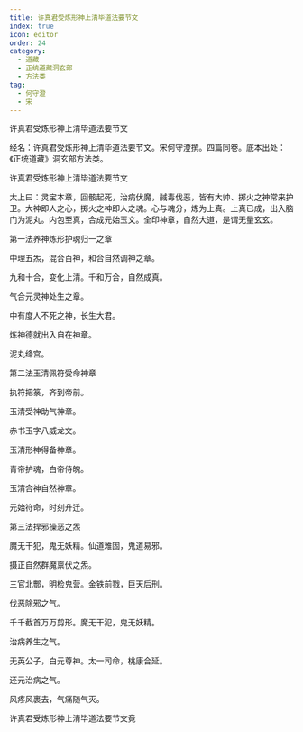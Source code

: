 ```yaml
---
title: 许真君受炼形神上清毕道法要节文
index: true
icon: editor
order: 24
category:
  - 道藏
  - 正统道藏洞玄部
  - 方法类
tag:
  - 何守澄
  - 宋
---
```


许真君受炼形神上清毕道法要节文  

经名：许真君受炼形神上清毕道法要节文。宋何守澄撰。四篇同卷。底本出处：《正统道藏》洞玄部方法类。  

许真君受炼形神上清毕道法要节文  

太上曰：灵宝本章，回骸起死，治病伏魔，馘毒伐恶，皆有大帅、掷火之神常来护卫。大神即人之心，掷火之神即人之魂。心与魂分，炼为上真。上真已成，出入脑门为泥丸。内包至真，合成元始玉文。全印神章，自然大道，是谓无量玄玄。  

第一法养神炼形护魂归一之章  

中理五炁，混合百神，和合自然调神之章。  

九和十合，变化上清。千和万合，自然成真。  

气合元灵神处生之章。  

中有度人不死之神，长生大君。  

炼神德就出入自在神章。  

泥丸绛宫。  

第二法玉清佩符受命神章  

执符把箓，齐到帝前。  

玉清受神助气神章。  

赤书玉字八威龙文。  

玉清形神得备神章。  

青帝护魂，白帝侍魄。  

玉清合神自然神章。  

元始符命，时刻升迁。  

第三法捍邪操恶之炁  

魔无干犯，鬼无妖精。仙道难固，鬼道易邪。  

摄正自然群魔禀伏之炁。  

三官北酆，明检鬼营。金铁前戮，巨天后刑。  

伐恶除邪之气。  

千千截首万万剪形。魔无干犯，鬼无妖精。  

治病养生之气。  

无英公子，白元尊神。太一司命，桃康合延。  

还元治病之气。  

风疼风裹去，气痛随气灭。  

许真君受炼形神上清毕道法要节文竟  
